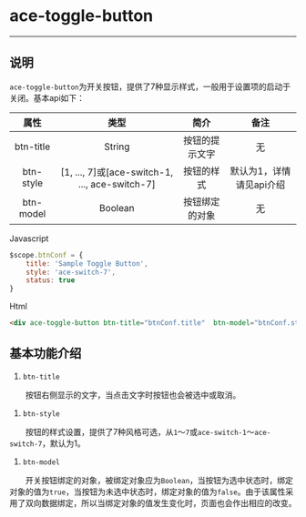 # ace-toggle-button

--------------------------------------------------------------------------------

## 说明

`ace-toggle-button`为开关按钮，提供了7种显示样式，一般用于设置项的启动于关闭。基本api如下：

   属性     |                      类型                       |   简介    |    备注
:-------: | :---------------------------------------------: | :-----: | :-------:
btn-title |                    String                     | 按钮的提示文字 |     无
btn-style | [1, ..., 7]或[ace-switch-1, ..., ace-switch-7] |  按钮的样式  | 默认为1，详情请见api介绍
btn-model |                    Boolean                    | 按钮绑定的对象 |     无

Javascript

```javascript
$scope.btnConf = {
    title: 'Sample Toggle Button',
    style: 'ace-switch-7',
    status: true
}
```

Html

```html
<div ace-toggle-button btn-title="btnConf.title"  btn-model="btnConf.status" btn-style="btnConf.style"></div>
```

## 基本功能介绍

1. `btn-title`

  　　按钮右侧显示的文字，当点击文字时按钮也会被选中或取消。

1. `btn-style`

  　　按钮的样式设置，提供了7种风格可选，从`1`～`7`或`ace-switch-1`～`ace-switch-7`，默认为1。

1. `btn-model`

  　　开关按钮绑定的对象，被绑定对象应为`Boolean`，当按钮为选中状态时，绑定对象的值为`true`，当按钮为未选中状态时，绑定对象的值为`false`。由于该属性采用了双向数据绑定，所以当绑定对象的值发生变化时，页面也会作出相应的改变。
